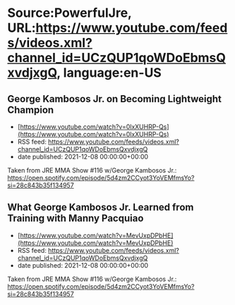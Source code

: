 # Source:PowerfulJre, URL:https://www.youtube.com/feeds/videos.xml?channel_id=UCzQUP1qoWDoEbmsQxvdjxgQ, language:en-US

## George Kambosos Jr. on Becoming Lightweight Champion
 - [https://www.youtube.com/watch?v=0lxXUHRP-Qs](https://www.youtube.com/watch?v=0lxXUHRP-Qs)
 - RSS feed: https://www.youtube.com/feeds/videos.xml?channel_id=UCzQUP1qoWDoEbmsQxvdjxgQ
 - date published: 2021-12-08 00:00:00+00:00

Taken from JRE MMA Show #116 w/George Kambosos Jr.:
https://open.spotify.com/episode/5d4zm2CCyot3YoVEMfmsYo?si=28c843b35f134957

## What George Kambosos Jr. Learned from Training with Manny Pacquiao
 - [https://www.youtube.com/watch?v=MevUxpDPbHE](https://www.youtube.com/watch?v=MevUxpDPbHE)
 - RSS feed: https://www.youtube.com/feeds/videos.xml?channel_id=UCzQUP1qoWDoEbmsQxvdjxgQ
 - date published: 2021-12-08 00:00:00+00:00

Taken from JRE MMA Show #116 w/George Kambosos Jr.:
https://open.spotify.com/episode/5d4zm2CCyot3YoVEMfmsYo?si=28c843b35f134957


